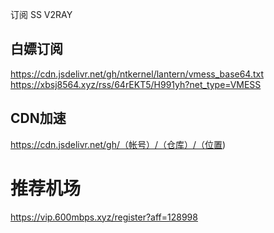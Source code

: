 订阅
SS
V2RAY
## 白嫖订阅
https://cdn.jsdelivr.net/gh/ntkernel/lantern/vmess_base64.txt
https://xbsj8564.xyz/rss/64rEKT5/H991yh?net_type=VMESS
## CDN加速
https://cdn.jsdelivr.net/gh/（帐号）/（仓库）/（位置)


# 推荐机场
https://vip.600mbps.xyz/register?aff=128998
